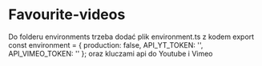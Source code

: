 # Favourite-videos
Do folderu environments trzeba dodać plik environment.ts z kodem 
export const environment = {
  production: false,
  API_YT_TOKEN: '',
  API_VIMEO_TOKEN: ''
};
oraz kluczami api do Youtube i Vimeo

